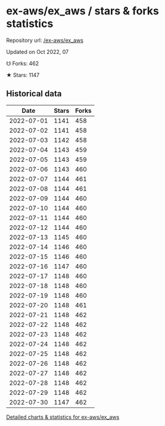 # ex-aws/ex_aws / stars & forks statistics

Repository url: [/ex-aws/ex_aws](https://github.com/ex-aws/ex_aws)

Updated on Oct 2022, 07

☋ Forks: 462

★ Stars: 1147

## Historical data
| Date | Stars | Forks |
|------|-------|-------|
| 2022-07-01 | 1141 | 458 | 
| 2022-07-02 | 1141 | 458 | 
| 2022-07-03 | 1142 | 458 | 
| 2022-07-04 | 1143 | 459 | 
| 2022-07-05 | 1143 | 459 | 
| 2022-07-06 | 1143 | 460 | 
| 2022-07-07 | 1144 | 461 | 
| 2022-07-08 | 1144 | 461 | 
| 2022-07-09 | 1144 | 460 | 
| 2022-07-10 | 1144 | 460 | 
| 2022-07-11 | 1144 | 460 | 
| 2022-07-12 | 1144 | 460 | 
| 2022-07-13 | 1145 | 460 | 
| 2022-07-14 | 1146 | 460 | 
| 2022-07-15 | 1146 | 460 | 
| 2022-07-16 | 1147 | 460 | 
| 2022-07-17 | 1148 | 460 | 
| 2022-07-18 | 1148 | 460 | 
| 2022-07-19 | 1148 | 460 | 
| 2022-07-20 | 1148 | 461 | 
| 2022-07-21 | 1148 | 462 | 
| 2022-07-22 | 1148 | 462 | 
| 2022-07-23 | 1148 | 462 | 
| 2022-07-24 | 1148 | 462 | 
| 2022-07-25 | 1148 | 462 | 
| 2022-07-26 | 1148 | 462 | 
| 2022-07-27 | 1148 | 462 | 
| 2022-07-28 | 1148 | 462 | 
| 2022-07-29 | 1148 | 462 | 
| 2022-07-30 | 1147 | 462 | 


[Detailed charts & statistics for ex-aws/ex_aws](https://reviewgithub.com/rep/ex-aws/ex_aws)
